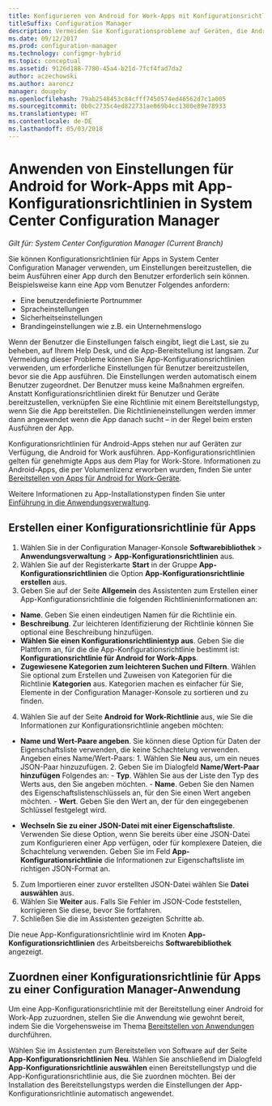 ```yaml
---
title: Konfigurieren von Android for Work-Apps mit Konfigurationsrichtlinien für Apps
titleSuffix: Configuration Manager
description: Vermeiden Sie Konfigurationsprobleme auf Geräten, die Android for Work ausführen, indem Sie Benutzern Richtlinien zur Konfiguration von Apps bereitstellen, bevor die Benutzer Apps ausführen.
ms.date: 09/12/2017
ms.prod: configuration-manager
ms.technology: configmgr-hybrid
ms.topic: conceptual
ms.assetid: 9126d188-7780-45a4-b21d-7fcf4fad7da2
author: aczechowski
ms.author: aaroncz
manager: dougeby
ms.openlocfilehash: 79ab2548453c84cfff7450574ed46562d7c1a005
ms.sourcegitcommit: 0b0c2735c4ed822731ae069b4cc1380e89e78933
ms.translationtype: HT
ms.contentlocale: de-DE
ms.lasthandoff: 05/03/2018
---
```

# <a name="apply-settings-to-android-for-work-apps-with-app-configuration-policies-in-system-center-configuration-manager"></a>Anwenden von Einstellungen für Android for Work-Apps mit App-Konfigurationsrichtlinien in System Center Configuration Manager

*Gilt für: System Center Configuration Manager (Current Branch)*

Sie können Konfigurationsrichtlinien für Apps in System Center Configuration Manager verwenden, um Einstellungen bereitzustellen, die beim Ausführen einer App durch den Benutzer erforderlich sein können. Beispielsweise kann eine App vom Benutzer Folgendes anfordern:
- Eine benutzerdefinierte Portnummer
- Spracheinstellungen
- Sicherheitseinstellungen
- Brandingeinstellungen wie z.B. ein Unternehmenslogo

Wenn der Benutzer die Einstellungen falsch eingibt, liegt die Last, sie zu beheben, auf Ihrem Help Desk, und die App-Bereitstellung ist langsam. Zur Vermeidung dieser Probleme können Sie App-Konfigurationsrichtlinien verwenden, um erforderliche Einstellungen für Benutzer bereitzustellen, bevor sie die App ausführen. Die Einstellungen werden automatisch einem Benutzer zugeordnet. Der Benutzer muss keine Maßnahmen ergreifen.
Anstatt Konfigurationsrichtlinien direkt für Benutzer und Geräte bereitzustellen, verknüpfen Sie eine Richtlinie mit einem Bereitstellungstyp, wenn Sie die App bereitstellen. Die Richtlinieneinstellungen werden immer dann angewendet wenn die App danach sucht – in der Regel beim ersten Ausführen der App.

Konfigurationsrichtlinien für Android-Apps stehen nur auf Geräten zur Verfügung, die Android for Work ausführen. App-Konfigurationsrichtlinien gelten für genehmigte Apps aus dem Play for Work-Store. Informationen zu Android-Apps, die per Volumenlizenz erworben wurden, finden Sie unter [Bereitstellen von Apps für Android for Work-Geräte](https://docs.microsoft.com/intune/deploy-use/android-for-work-apps).

Weitere Informationen zu App-Installationstypen finden Sie unter [Einführung in die Anwendungsverwaltung](/sccm/apps/understand/introduction-to-application-management).

## <a name="create-an-app-configuration-policy"></a>Erstellen einer Konfigurationsrichtlinie für Apps

1. Wählen Sie in der Configuration Manager-Konsole **Softwarebibliothek** > **Anwendungsverwaltung** > **App-Konfigurationsrichtlinien** aus.
2. Wählen Sie auf der Registerkarte **Start** in der Gruppe **App-Konfigurationsrichtlinien** die Option **App-Konfigurationsrichtlinie erstellen** aus.
3. Geben Sie auf der Seite **Allgemein** des Assistenten zum Erstellen einer App-Konfigurationsrichtlinie die folgenden Richtlinieninformationen an:
  - **Name**. Geben Sie einen eindeutigen Namen für die Richtlinie ein.
  - **Beschreibung**. Zur leichteren Identifizierung der Richtlinie können Sie optional eine Beschreibung hinzufügen.
  -  **Wählen Sie einen Konfigurationsrichtlinientyp aus**. Geben Sie die Plattform an, für die die App-Konfigurationsrichtlinie bestimmt ist: **Konfigurationsrichtlinie für Android for Work-Apps**.
  -  **Zugewiesene Kategorien zum leichteren Suchen und Filtern**. Wählen Sie optional zum Erstellen und Zuweisen von Kategorien für die Richtlinie **Kategorien** aus. Kategorien machen es einfacher für Sie, Elemente in der Configuration Manager-Konsole zu sortieren und zu finden.
4. Wählen Sie auf der Seite **Android for Work-Richtlinie** aus, wie Sie die Informationen zur Konfigurationsrichtlinie angeben möchten:
  - **Name und Wert-Paare angeben**. Sie können diese Option für Daten der Eigenschaftsliste verwenden, die keine Schachtelung verwenden. Angeben eines Name/Wert-Paars:
        1. Wählen Sie **Neu** aus, um ein neues JSON-Paar hinzuzufügen.
        2. Geben Sie im Dialogfeld **Name/Wert-Paar hinzufügen** Folgendes an:
            - **Typ**. Wählen Sie aus der Liste den Typ des Werts aus, den Sie angeben möchten.
            - **Name**. Geben Sie den Namen des Eigenschaftslistenschlüssels an, für den Sie einen Wert angeben möchten.
            - **Wert**. Geben Sie den Wert an, der für den eingegebenen Schlüssel festgelegt wird.

  - **Wechseln Sie zu einer JSON-Datei mit einer Eigenschaftsliste**. Verwenden Sie diese Option, wenn Sie bereits über eine JSON-Datei zum Konfigurieren einer App verfügen, oder für komplexere Dateien, die Schachtelung verwenden. Geben Sie im Feld **App-Konfigurationsrichtlinie** die Informationen zur Eigenschaftsliste im richtigen JSON-Format an.
5. Zum Importieren einer zuvor erstellten JSON-Datei wählen Sie **Datei auswählen** aus.
6. Wählen Sie **Weiter** aus. Falls Sie Fehler im JSON-Code feststellen, korrigieren Sie diese, bevor Sie fortfahren.
7. Schließen Sie die im Assistenten gezeigten Schritte ab.

Die neue App-Konfigurationsrichtlinie wird im Knoten **App-Konfigurationsrichtlinien** des Arbeitsbereichs **Softwarebibliothek** angezeigt.

## <a name="associate-an-app-configuration-policy-with-a-configuration-manager-application"></a>Zuordnen einer Konfigurationsrichtlinie für Apps zu einer Configuration Manager-Anwendung

Um eine App-Konfigurationsrichtlinie mit der Bereitstellung einer Android for Work-App zuzuordnen, stellen Sie die Anwendung wie gewohnt bereit, indem Sie die Vorgehensweise im Thema [Bereitstellen von Anwendungen](/sccm/apps/deploy-use/deploy-applications) durchführen.

Wählen Sie im Assistenten zum Bereitstellen von Software auf der Seite **App-Konfigurationsrichtlinien** **Neu**. Wählen Sie anschließend im Dialogfeld **App-Konfigurationsrichtlinie auswählen** einen Bereitstellungstyp und die App-Konfigurationsrichtlinie aus, die Sie zuordnen möchten.
Bei der Installation des Bereitstellungstyps werden die Einstellungen der App-Konfigurationsrichtlinie automatisch angewendet.
